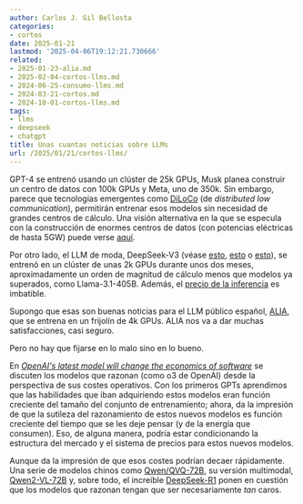 ```yaml
---
author: Carlos J. Gil Bellosta
categories:
- cortos
date: 2025-01-21
lastmod: '2025-04-06T19:12:21.730666'
related:
- 2025-01-23-alia.md
- 2025-02-04-cortos-llms.md
- 2024-06-25-consumo-llms.md
- 2024-03-21-cortos.md
- 2024-10-01-cortos-llms.md
tags:
- llms
- deepseek
- chatgpt
title: Unas cuantas noticias sobre LLMs
url: /2025/01/21/cortos-llms/
---
```


GPT-4 se entrenó usando un clúster de 25k GPUs, Musk planea construir un centro de datos con 100k GPUs y Meta, uno de 350k. Sin embargo, parece que tecnologías emergentes como
[DiLoCo](https://arxiv.org/abs/2311.08105) (de _distributed low communication_), permitirán entrenar esos modelos sin necesidad de grandes centros de cálculo. Una visión alternativa en la que se especula con la construcción de enormes centros de datos (con potencias eléctricas de hasta 5GW) puede verse
[aquí](https://www.lesswrong.com/posts/NXTkEiaLA4JdS5vSZ/what-o3-becomes-by-2028).

Por otro lado, el LLM de moda, DeepSeek-V3 (véase
[esto](https://github.com/deepseek-ai/DeepSeek-V3/blob/main/DeepSeek_V3.pdf),
[esto](https://www.chinatalk.media/p/deepseeks-edge)
o [esto](https://thezvi.wordpress.com/2024/12/31/deekseek-v3-the-six-million-dollar-model/)),
se entrenó en un clúster de unas 2k GPUs durante unos dos meses, aproximadamente un orden de magnitud de cálculo menos que modelos ya superados, como Llama-3.1-405B. Además, el [precio de la inferencia](https://api-docs.deepseek.com/quick_start/pricing/) es imbatible.

Supongo que esas son buenas noticias para el LLM público español,
[ALIA](https://alia.gob.es/), que se entrena en un frijolín de 4k GPUs. ALIA nos va a dar muchas satisfacciones, casi seguro.

Pero no hay que fijarse en lo malo sino en lo bueno.

En [_OpenAI's latest model will change the economics of software_](https://www.economist.com/business/2025/01/20/openais-latest-model-will-change-the-economics-of-software) se discuten los modelos que razonan (como o3 de OpenAI) desde la perspectiva de sus costes operativos. Con los primeros GPTs aprendimos que las habilidades que iban adquiriendo estos modelos eran función creciente del tamaño del conjunto de entrenamiento; ahora, da la impresión de que la sutileza del razonamiento de estos nuevos modelos es función creciente del tiempo que se les deje pensar (y de la energía que consumen). Eso, de alguna manera, podría estar condicionando la estructura del mercado y el sistema de precios para estos nuevos modelos.

Aunque da la impresión de que esos costes podrían decaer rápidamente. Una serie de modelos chinos como
[Qwen/QVQ-72B](https://deepinfra.com/Qwen/QVQ-72B-Preview),
su versión multimodal,
[Qwen2-VL-72B](https://qwenlm.github.io/blog/qvq-72b-preview/)
y, sobre todo, el increíble
[DeepSeek-R1](https://api-docs.deepseek.com/news/news250120)
ponen en cuestión que los modelos que razonan tengan que ser necesariamente _tan_ caros.